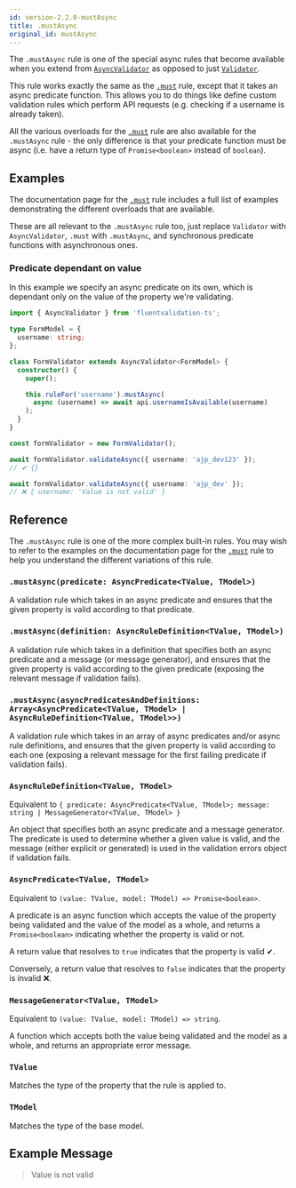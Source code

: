 ```yaml
---
id: version-2.2.0-mustAsync
title: .mustAsync
original_id: mustAsync
---
```


The `.mustAsync` rule is one of the special async rules that become available when you extend from [`AsyncValidator`](api/core/asyncValidator.md) as opposed to just [`Validator`](api/core/validator.md).

This rule works exactly the same as the [`.must`](api/rules/must.md) rule, except that it takes an async predicate function. This allows you to do things like define custom validation rules which perform API requests (e.g. checking if a username is already taken).

All the various overloads for the [`.must`](api/rules/must.md) rule are also available for the `.mustAsync` rule - the only difference is that your predicate function must be async (i.e. have a return type of `Promise<boolean>` instead of `boolean`).

## Examples

The documentation page for the [`.must`](api/rules/must.md) rule includes a full list of examples demonstrating the different overloads that are available.

These are all relevant to the `.mustAsync` rule too, just replace `Validator` with `AsyncValidator`, `.must` with `.mustAsync`, and synchronous predicate functions with asynchronous ones.

### Predicate dependant on value

In this example we specify an async predicate on its own, which is dependant only on the value of the property we're validating.

```typescript
import { AsyncValidator } from 'fluentvalidation-ts';

type FormModel = {
  username: string;
};

class FormValidator extends AsyncValidator<FormModel> {
  constructor() {
    super();

    this.ruleFor('username').mustAsync(
      async (username) => await api.usernameIsAvailable(username)
    );
  }
}

const formValidator = new FormValidator();

await formValidator.validateAsync({ username: 'ajp_dev123' });
// ✔ {}

await formValidator.validateAsync({ username: 'ajp_dev' });
// ❌ { username: 'Value is not valid' }
```

## Reference

The `.mustAsync` rule is one of the more complex built-in rules. You may wish to refer to the examples on the documentation page for the [`.must`](api/rules/must.md) rule to help you understand the different variations of this rule.

### `.mustAsync(predicate: AsyncPredicate<TValue, TModel>)`

A validation rule which takes in an async predicate and ensures that the given property is valid according to that predicate.

### `.mustAsync(definition: AsyncRuleDefinition<TValue, TModel>)`

A validation rule which takes in a definition that specifies both an async predicate and a message (or message generator), and ensures that the given property is valid according to the given predicate (exposing the relevant message if validation fails).

### `.mustAsync(asyncPredicatesAndDefinitions: Array<AsyncPredicate<TValue, TModel> | AsyncRuleDefinition<TValue, TModel>>)`

A validation rule which takes in an array of async predicates and/or async rule definitions, and ensures that the given property is valid according to each one (exposing a relevant message for the first failing predicate if validation fails).

### `AsyncRuleDefinition<TValue, TModel>`

Equivalent to `{ predicate: AsyncPredicate<TValue, TModel>; message: string | MessageGenerator<TValue, TModel> }`

An object that specifies both an async predicate and a message generator. The predicate is used to determine whether a given value is valid, and the message (either explicit or generated) is used in the validation errors object if validation fails.

### `AsyncPredicate<TValue, TModel>`

Equivalent to `(value: TValue, model: TModel) => Promise<boolean>`.

A predicate is an async function which accepts the value of the property being validated and the value of the model as a whole, and returns a `Promise<boolean>` indicating whether the property is valid or not.

A return value that resolves to `true` indicates that the property is valid ✔.

Conversely, a return value that resolves to `false` indicates that the property is invalid ❌.

### `MessageGenerator<TValue, TModel>`

Equivalent to `(value: TValue, model: TModel) => string`.

A function which accepts both the value being validated and the model as a whole, and returns an appropriate error message.

### `TValue`

Matches the type of the property that the rule is applied to.

### `TModel`

Matches the type of the base model.

## Example Message

> Value is not valid
